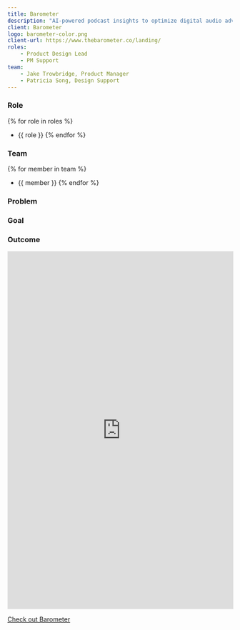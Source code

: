 ```yaml
---
title: Barometer
description: "AI-powered podcast insights to optimize digital audio advertising spend. Barometer helps brands and publishers improve the ROI on their marketing and advertisement budgets."
client: Barometer
logo: barometer-color.png
client-url: https://www.thebarometer.co/landing/
roles: 
    - Product Design Lead
    - PM Support
team: 
    - Jake Trowbridge, Product Manager
    - Patricia Song, Design Support
---
```


### Role 
{% for role in roles %}
- {{ role }}
{% endfor %}

### Team 
{% for member in team %}
- {{ member }}
{% endfor %}

### Problem


### Goal


### Outcome

<iframe style="border: 1px solid rgba(0, 0, 0, 0.1);" width="100%" height="800" src="https://www.figma.com/embed?embed_host=share&url=https%3A%2F%2Fwww.figma.com%2Fproto%2F28SLlDSPRXWhrwzDxovlGO%2FBarometer%3Fpage-id%3D0%253A1%26type%3Ddesign%26node-id%3D1-10993%26viewport%3D680%252C560%252C0.1%26t%3DcOaUH203PNesl4KF-1%26scaling%3Dscale-down%26starting-point-node-id%3D1%253A10993%26mode%3Ddesign" allowfullscreen></iframe>

<a href="{{ client-url }}" target="_blank">Check out Barometer</a>